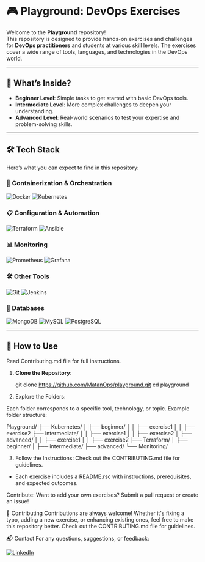 # 🎮 Playground: DevOps Exercises

Welcome to the **Playground** repository!  
This repository is designed to provide hands-on exercises and challenges for **DevOps practitioners** and students at various skill levels. The exercises cover a wide range of tools, languages, and technologies in the DevOps world.

---

## 🚀 What’s Inside?

- **Beginner Level**: Simple tasks to get started with basic DevOps tools.
- **Intermediate Level**: More complex challenges to deepen your understanding.
- **Advanced Level**: Real-world scenarios to test your expertise and problem-solving skills.

---

## 🛠 Tech Stack

Here’s what you can expect to find in this repository:

### 🐳 Containerization & Orchestration
![Docker](https://img.shields.io/badge/Tool-Docker-2496ED?logo=docker&logoColor=white)
![Kubernetes](https://img.shields.io/badge/Tool-Kubernetes-326CE5?logo=kubernetes&logoColor=white)

### 📋 Configuration & Automation
![Terraform](https://img.shields.io/badge/Tool-Terraform-7B42BC?logo=terraform&logoColor=white)
![Ansible](https://img.shields.io/badge/Tool-Ansible-EE0000?logo=ansible&logoColor=white)

### 📊 Monitoring
![Prometheus](https://img.shields.io/badge/Monitoring-Prometheus-E6522C?logo=prometheus&logoColor=white)
![Grafana](https://img.shields.io/badge/Monitoring-Grafana-F46800?logo=grafana&logoColor=white)

### 🛠 Other Tools
![Git](https://img.shields.io/badge/Tool-Git-F05032?logo=git&logoColor=white)
![Jenkins](https://img.shields.io/badge/Tool-Jenkins-D24939?logo=jenkins&logoColor=white)

### 💾 Databases
![MongoDB](https://img.shields.io/badge/Database-MongoDB-47A248?logo=mongodb&logoColor=white)
![MySQL](https://img.shields.io/badge/Database-MySQL-4479A1?logo=mysql&logoColor=white)
![PostgreSQL](https://img.shields.io/badge/Database-PostgreSQL-336791?logo=postgresql&logoColor=white)

---

## 🧭 How to Use
Read Contributing.md file for full instructions. 

1. **Clone the Repository**:
   
   git clone https://github.com/MatanOps/playground.git
   cd playground

2. Explore the Folders:

Each folder corresponds to a specific tool, technology, or topic.
Example folder structure:          

Playground/
├── Kubernetes/
│   ├── beginner/
│   │   ├── exercise1
│   │   ├── exercise2
    ├── intermediate/
    │   │   ├── exercise1
│   │   ├── exercise2
│   ├── advanced/
│   │   ├── exercise1
│   │   ├── exercise2
├── Terraform/
│   ├── beginner/
│   ├── intermediate/
    ├── advanced/
└── Monitoring/


3. Follow the Instructions: Check out the CONTRIBUTING.md file for guidelines.

+ Each exercise includes a README.rsc with instructions, prerequisites, and expected outcomes.

Contribute: Want to add your own exercises? Submit a pull request or create an issue!

🤝 Contributing
Contributions are always welcome! Whether it's fixing a typo, adding a new exercise, or enhancing existing ones, feel free to make this repository better.
Check out the CONTRIBUTING.md file for guidelines.

📬 Contact
For any questions, suggestions, or feedback:

[![LinkedIn](https://img.shields.io/badge/LinkedIn-0A66C2?logo=linkedin&logoColor=white)](https://www.linkedin.com/in/matan-elkobi)





